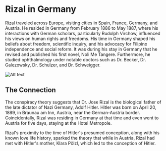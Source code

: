 # Rizal in Germany

Rizal traveled across Europe, visiting cities in Spain, France, Germany, and Austria. He resided in Germany from February 1886 to May 1887, where his interactions with German scholars, particularly Rudolph Virchow, influenced his views on human rights and freedoms. His time in Germany shaped his beliefs about freedom, scientific inquiry, and his advocacy for Filipino independence and social reform. It was during his stay in Germany that he revised and published his first novel, Noli Me Tangere. Furthermore, he studied ophthalmology under notable doctors such as Dr. Becker, Dr. Galezowsky, Dr. Schulzer, and Dr. Schweigger.

<img src="/images/Rizal-statue.jpg" alt="Alt text">

## The Connection

The conspiracy theory suggests that Dr. Jose Rizal is the biological father of the late dictator of Nazi Germany, Adolf Hitler. Hitler was born on April 20, 1889, in Braunau am Inn, Austria, near the German-Austria border. Coincidentally, Rizal was residing in Germany at that time and even went to Austria for five days, staying at the Hotel Metropole.

Rizal's proximity to the time of Hitler's presumed conception, along with his known love life history, sparked the theory that while in Austria, Rizal had met with Hitler's mother, Klara Pölzl, which led to the conception of Hitler.
